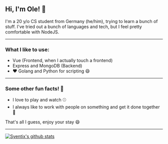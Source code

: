 ## Hi, I'm Ole! :wave:

I'm a 20 y/o CS student from Germany (he/him), trying to learn a bunch of stuff. I've tried out a bunch of languages and tech, but I feel pretty comfortable with NodeJS.
<hr>

### What I like to use:

* Vue (Frontend, when I actually touch a frontend)
* Express and MongoDB (Backend)
* :heart: Golang and Python for scripting :smile:
<hr>

### Some other fun facts! :balloon:

* I love to play and watch :baseball:
* I always like to work with people on something and get it done together :muscle:

That's all I guess, enjoy your stay :smile:

<hr>

[![Syentix's github stats](https://github-readme-stats.vercel.app/api?username=syentix)](https://github.com/anuraghazra/github-readme-stats)
